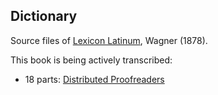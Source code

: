 ## Dictionary

Source files of [Lexicon Latinum](https://latin-dict.github.io/dictionaries/Wagner1878.html), Wagner (1878).

This book is being actively transcribed: 

* 18 parts: [Distributed Proofreaders](https://www.pgdp.net/c/tools/search.php?show=search&title=Lexicon+Latinum)
